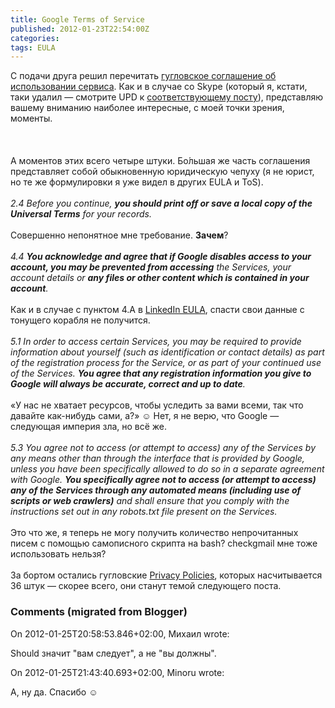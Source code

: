 ```yaml
---
title: Google Terms of Service
published: 2012-01-23T22:54:00Z
categories: 
tags: EULA
---
```


С подачи друга решил перечитать <a href="http://www.google.com/accounts/TOS?hl=en-GB_GB">гугловское соглашение об использовании сервиса</a>. Как и в случае со Skype (который я, кстати, таки удалил — смотрите UPD к <a href="http://debiania.blogspot.com/2010/04/skype-eula.html">соответствующему посту</a>), представляю вашему вниманию наиболее интересные, с моей точки зрения, моменты.<br /><br /><a name='more'></a><br /><br />А моментов этих всего четыре штуки. Бо́льшая же часть соглашения представляет собой обыкновенную юридическую чепуху (я не юрист, но те же формулировки я уже видел в других EULA и ToS).<br /><br /><i>2.4 Before you continue, <b>you should print off or save a local copy of the Universal Terms</b> for your records.</i><br /><br />Совершенно непонятное мне требование. <b>Зачем</b>?<br /><br /><i>4.4 <b>You acknowledge and agree that if Google disables access to your account, you may be prevented from accessing</b> the Services, your account details or <b>any files or other content which is contained in your account</b>.</i><br /><br />Как и в случае с пунктом 4.A в <a href='http://www.linkedin.com/static?key=user_agreement'>LinkedIn EULA</a>, спасти свои данные с тонущего корабля не получится.<br /><br /><i>5.1 In order to access certain Services, you may be required to provide information about yourself (such as identification or contact details) as part of the registration process for the Service, or as part of your continued use of the Services. <b>You agree that any registration information you give to Google will always be accurate, correct and up to date</b>.</i><br /><br />«У нас не хватает ресурсов, чтобы уследить за вами всеми, так что давайте как-нибудь сами, а?» ☺ Нет, я не верю, что Google — следующая империя зла, но всё же.<br /><br /><i>5.3 You agree not to access (or attempt to access) any of the Services by any means other than through the interface that is provided by Google, unless you have been specifically allowed to do so in a separate agreement with Google. <b>You specifically agree not to access (or attempt to access) any of the Services through any automated means (including use of scripts or web crawlers)</b> and shall ensure that you comply with the instructions set out in any robots.txt file present on the Services. </i><br /><br />Это что же, я теперь не могу получить количество непрочитанных писем с помощью самописного скрипта на bash? checkgmail мне тоже использовать нельзя?<br /><br />За бортом остались гугловские <a href='https://www.google.com/intl/en/privacy/'>Privacy Policies</a>, которых насчитывается 36 штук — скорее всего, они станут темой следующего поста.

<h3 id='hakyll-convert-comments-title'>Comments (migrated from Blogger)</h3>
<div class='hakyll-convert-comment'>
<p class='hakyll-convert-comment-date'>On 2012-01-25T20:58:53.846+02:00, Михаил wrote:</p>
<p class='hakyll-convert-comment-body'>
Should значит &quot;вам следует&quot;, а не &quot;вы должны&quot;.
</p>
</div>

<div class='hakyll-convert-comment'>
<p class='hakyll-convert-comment-date'>On 2012-01-25T21:43:40.693+02:00, Minoru wrote:</p>
<p class='hakyll-convert-comment-body'>
А, ну да. Спасибо ☺
</p>
</div>



